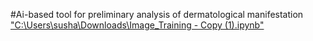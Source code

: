 #Ai-based tool for preliminary analysis of dermatological manifestation
<br>
["C:\Users\susha\Downloads\Image_Training - Copy (1).ipynb"](https://colab.research.google.com/drive/1xgusTgXLMLdv7-Uuwr5OlxTslSbSZmFw?usp=sharing)
